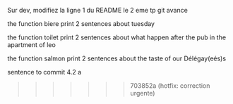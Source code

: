 Sur dev, modifiez la ligne 1 du README
le 2 eme tp git avance


the function biere print 2 sentences about tuesday 

the function toilet print 2 sentences about what happen after the pub in the apartment of leo

the function salmon print 2 sentences about the taste of our Délégay(eés)s

sentence to commit 4.2 a 
>>>>>>> 703852a (hotfix: correction urgente)
